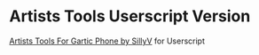 # Artists Tools Userscript Version

[Artists Tools For Gartic Phone by SillyV][sillyv-chrome-page] for Userscript

[sillyv-chrome-page]: https://chromewebstore.google.com/detail/artist-tools-for-gartic-p/jimdddbdlngpncjdbfggmjieegcnjcbd
